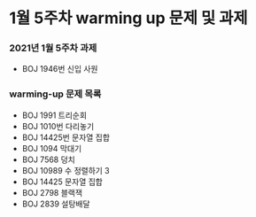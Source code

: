 # 1월 5주차 warming up 문제 및 과제

### 2021년 1월 5주차 과제 
- BOJ 1946번 신입 사원

### warming-up 문제 목록
- BOJ 1991 트리순회
- BOJ 1010번 다리놓기
- BOJ 14425번 문자열 집합
- BOJ 1094 막대기
- BOJ 7568 덩치
- BOJ 10989 수 정렬하기 3
- BOJ 14425 문자열 집합 
- BOJ 2798 블랙잭
- BOJ 2839 설탕배달
